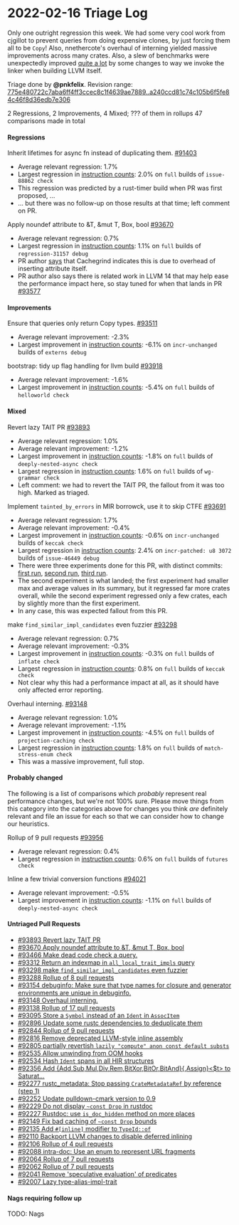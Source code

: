 # 2022-02-16 Triage Log

Only one outright regression this week. We had some very cool work from cjgillot
to prevent queries from doing expensive clones, by just forcing them all to be
`Copy`! Also, nnethercote's overhaul of interning yielded massive improvements
across many crates. Also, a slew of benchmarks were unexpectedly improved
[quite a lot][] by some changes to way we invoke the linker when building LLVM itself.

[quite a lot]: https://perf.rust-lang.org/compare.html?start=8d163e66211c529465868a22686f46c5956342a4&end=6655109f58b7d0f4cae7e04eab476e389c9b9a0f

Triage done by **@pnkfelix**.
Revision range: [775e480722c7aba6ff4ff3ccec8c1f4639ae7889..a240ccd81c74c105b6f5fe84c46f8d36edb7e306](https://perf.rust-lang.org/?start=775e480722c7aba6ff4ff3ccec8c1f4639ae7889&end=a240ccd81c74c105b6f5fe84c46f8d36edb7e306&absolute=false&stat=instructions%3Au)

2 Regressions, 2 Improvements, 4 Mixed; ??? of them in rollups
47 comparisons made in total

#### Regressions

Inherit lifetimes for async fn instead of duplicating them. [#91403](https://github.com/rust-lang/rust/issues/91403)
- Average relevant regression: 1.7%
- Largest regression in [instruction counts](https://perf.rust-lang.org/compare.html?start=5d8767cb229b097fedb1dd4bd9420d463c37774f&end=3cfa4def7c87d571bd46d92fed608edf8fad236e&stat=instructions:u): 2.0% on `full` builds of `issue-88862 check`
- This regression was predicted by a rust-timer build when PR was first proposed, ...
- ... but there was no follow-up on those results at that time; left comment on PR.

Apply noundef attribute to &T, &mut T, Box<T>, bool [#93670](https://github.com/rust-lang/rust/issues/93670)
- Average relevant regression: 0.7%
- Largest regression in [instruction counts](https://perf.rust-lang.org/compare.html?start=3cfa4def7c87d571bd46d92fed608edf8fad236e&end=5c30d6568383916ce97cdf20ceb61a8b9e5bb5a8&stat=instructions:u): 1.1% on `full` builds of `regression-31157 debug`
- PR author [says](https://github.com/rust-lang/rust/pull/93670#issuecomment-1038347581) that Cachegrind indicates this is due to overhead of inserting attribute itself.
- PR author also says there is related work in LLVM 14 that may help ease the performance impact here, so stay tuned for when that lands in PR [#93577](https://github.com/rust-lang/rust/pull/93577)

#### Improvements

Ensure that queries only return Copy types. [#93511](https://github.com/rust-lang/rust/issues/93511)
- Average relevant improvement: -2.3%
- Largest improvement in [instruction counts](https://perf.rust-lang.org/compare.html?start=5d6ee0db96aada145725838379f909bbb8aa2312&end=56cd04af5c389b6ab676ba16f59d9f70bc465090&stat=instructions:u): -6.1% on `incr-unchanged` builds of `externs debug`

bootstrap: tidy up flag handling for llvm build [#93918](https://github.com/rust-lang/rust/issues/93918)
- Average relevant improvement: -1.6%
- Largest improvement in [instruction counts](https://perf.rust-lang.org/compare.html?start=8d163e66211c529465868a22686f46c5956342a4&end=6655109f58b7d0f4cae7e04eab476e389c9b9a0f&stat=instructions:u): -5.4% on `full` builds of `helloworld check`


#### Mixed

Revert lazy TAIT PR [#93893](https://github.com/rust-lang/rust/issues/93893)
- Average relevant regression: 1.0%
- Average relevant improvement: -1.2%
- Largest improvement in [instruction counts](https://perf.rust-lang.org/compare.html?start=78450d2d602b06d9b94349aaf8cece1a4acaf3a8&end=6499c5e7fc173a3f55b7a3bd1e6a50e9edef782d&stat=instructions:u): -1.8% on `full` builds of `deeply-nested-async check`
- Largest regression in [instruction counts](https://perf.rust-lang.org/compare.html?start=78450d2d602b06d9b94349aaf8cece1a4acaf3a8&end=6499c5e7fc173a3f55b7a3bd1e6a50e9edef782d&stat=instructions:u): 1.6% on `full` builds of `wg-grammar check`
- Left comment: we had to revert the TAIT PR, the fallout from it was too high. Marked as triaged.

Implement `tainted_by_errors` in MIR borrowck, use it to skip CTFE [#93691](https://github.com/rust-lang/rust/issues/93691)
- Average relevant regression: 1.7%
- Average relevant improvement: -0.4%
- Largest improvement in [instruction counts](https://perf.rust-lang.org/compare.html?start=fc323035ac49b8d834fc2a0f580af8fd45e90b30&end=9cdefd763b910ffd1d42233a8c752ab5fd84ca4d&stat=instructions:u): -0.6% on `incr-unchanged` builds of `keccak check`
- Largest regression in [instruction counts](https://perf.rust-lang.org/compare.html?start=fc323035ac49b8d834fc2a0f580af8fd45e90b30&end=9cdefd763b910ffd1d42233a8c752ab5fd84ca4d&stat=instructions:u): 2.4% on `incr-patched: u8 3072` builds of `issue-46449 debug`
- There were three experiments done for this PR, with distinct commits: [first run](https://github.com/rust-lang/rust/pull/93691#issuecomment-1031790883), [second run](https://github.com/rust-lang/rust/pull/93691#issuecomment-1032982905), [third run](https://github.com/rust-lang/rust/pull/93691#issuecomment-1033577005).
- The second experiment is what landed; the first experiment had smaller max and average values in its summary, but it regressed far more crates overall, while the second experiment regressed only a few crates, each by slightly more than the first experiment.
- In any case, this was expected fallout from this PR.

make `find_similar_impl_candidates` even fuzzier [#93298](https://github.com/rust-lang/rust/issues/93298)
- Average relevant regression: 0.7%
- Average relevant improvement: -0.3%
- Largest improvement in [instruction counts](https://perf.rust-lang.org/compare.html?start=b321742c6c27494897a88cd5ac17ac20aa3469a1&end=52dd59ed2154f4158ae37e6994b678a6249a7bb0&stat=instructions:u): -0.3% on `full` builds of `inflate check`
- Largest regression in [instruction counts](https://perf.rust-lang.org/compare.html?start=b321742c6c27494897a88cd5ac17ac20aa3469a1&end=52dd59ed2154f4158ae37e6994b678a6249a7bb0&stat=instructions:u): 0.8% on `full` builds of `keccak check`
- Not clear why this had a performance impact at all, as it should have only affected error reporting.

Overhaul interning. [#93148](https://github.com/rust-lang/rust/issues/93148)
- Average relevant regression: 1.0%
- Average relevant improvement: -1.1%
- Largest improvement in [instruction counts](https://perf.rust-lang.org/compare.html?start=6421a499a50adbaa7b5d0234bdd4817d970f0933&end=55697574915ca58c3fcd7b1c854c1c93e002dc85&stat=instructions:u): -4.5% on `full` builds of `projection-caching check`
- Largest regression in [instruction counts](https://perf.rust-lang.org/compare.html?start=6421a499a50adbaa7b5d0234bdd4817d970f0933&end=55697574915ca58c3fcd7b1c854c1c93e002dc85&stat=instructions:u): 1.8% on `full` builds of `match-stress-enum check`
- This was a massive improvement, full stop.

#### Probably changed

The following is a list of comparisons which *probably* represent real performance changes,
but we're not 100% sure. Please move things from this category into the categories
above for changes you think *are* definitely relevant and file an issue for each so that
we can consider how to change our heuristics.


Rollup of 9 pull requests [#93956](https://github.com/rust-lang/rust/issues/93956)
- Average relevant regression: 0.4%
- Largest regression in [instruction counts](https://perf.rust-lang.org/compare.html?start=3fe229902ecaf1017c931df6ad24cc9d968d8f03&end=9a60099cc43c8a07abb280be323d1ed9afc27f2c&stat=instructions:u): 0.6% on `full` builds of `futures check`


Inline a few trivial conversion functions [#94021](https://github.com/rust-lang/rust/issues/94021)
- Average relevant improvement: -0.5%
- Largest improvement in [instruction counts](https://perf.rust-lang.org/compare.html?start=09cb29c64c2a0e15debf2d6fca2bc7c71a682033&end=393fdc10483da930cdbb00eabc3635030d2e776f&stat=instructions:u): -1.1% on `full` builds of `deeply-nested-async check`


#### Untriaged Pull Requests

- [#93893 Revert lazy TAIT PR](https://github.com/rust-lang/rust/pull/93893)
- [#93670 Apply noundef attribute to &T, &mut T, Box<T>, bool](https://github.com/rust-lang/rust/pull/93670)
- [#93466 Make dead code check a query.](https://github.com/rust-lang/rust/pull/93466)
- [#93312 Return an indexmap in `all_local_trait_impls` query](https://github.com/rust-lang/rust/pull/93312)
- [#93298 make `find_similar_impl_candidates` even fuzzier](https://github.com/rust-lang/rust/pull/93298)
- [#93288 Rollup of 8 pull requests](https://github.com/rust-lang/rust/pull/93288)
- [#93154 debuginfo: Make sure that type names for closure and generator environments are unique in debuginfo.](https://github.com/rust-lang/rust/pull/93154)
- [#93148 Overhaul interning.](https://github.com/rust-lang/rust/pull/93148)
- [#93138 Rollup of 17 pull requests](https://github.com/rust-lang/rust/pull/93138)
- [#93095 Store a `Symbol` instead of an `Ident` in `AssocItem`](https://github.com/rust-lang/rust/pull/93095)
- [#92896 Update some rustc dependencies to deduplicate them](https://github.com/rust-lang/rust/pull/92896)
- [#92844 Rollup of 9 pull requests](https://github.com/rust-lang/rust/pull/92844)
- [#92816 Remove deprecated LLVM-style inline assembly](https://github.com/rust-lang/rust/pull/92816)
- [#92805 partially revertish `lazily "compute" anon const default substs`](https://github.com/rust-lang/rust/pull/92805)
- [#92535 Allow unwinding from OOM hooks](https://github.com/rust-lang/rust/pull/92535)
- [#92534 Hash `Ident` spans in all HIR structures](https://github.com/rust-lang/rust/pull/92534)
- [#92356 Add {Add,Sub,Mul,Div,Rem,BitXor,BitOr,BitAnd}{,Assign}<$t> to Saturat…](https://github.com/rust-lang/rust/pull/92356)
- [#92277 rustc_metadata: Stop passing `CrateMetadataRef` by reference (step 1)](https://github.com/rust-lang/rust/pull/92277)
- [#92252 Update pulldown-cmark version to 0.9](https://github.com/rust-lang/rust/pull/92252)
- [#92229 Do not display `~const Drop` in rustdoc](https://github.com/rust-lang/rust/pull/92229)
- [#92227 Rustdoc: use `is_doc_hidden` method on more places](https://github.com/rust-lang/rust/pull/92227)
- [#92149 Fix bad caching of `~const Drop` bounds](https://github.com/rust-lang/rust/pull/92149)
- [#92135 Add `#[inline]` modifier to `TypeId::of`](https://github.com/rust-lang/rust/pull/92135)
- [#92110 Backport LLVM changes to disable deferred inlining](https://github.com/rust-lang/rust/pull/92110)
- [#92106 Rollup of 4 pull requests](https://github.com/rust-lang/rust/pull/92106)
- [#92088 intra-doc: Use an enum to represent URL fragments](https://github.com/rust-lang/rust/pull/92088)
- [#92064 Rollup of 7 pull requests](https://github.com/rust-lang/rust/pull/92064)
- [#92062 Rollup of 7 pull requests](https://github.com/rust-lang/rust/pull/92062)
- [#92041 Remove 'speculative evaluation' of predicates](https://github.com/rust-lang/rust/pull/92041)
- [#92007 Lazy type-alias-impl-trait](https://github.com/rust-lang/rust/pull/92007)

#### Nags requiring follow up

TODO: Nags

